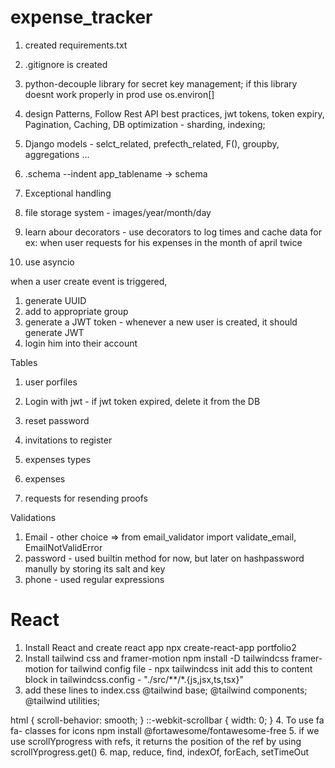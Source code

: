 # expense_tracker
1. created requirements.txt
2. .gitignore is created
3. python-decouple library for secret key management; if this library doesnt work properly in prod use os.environ[]

4. design Patterns, Follow Rest API best practices, jwt tokens, token expiry, Pagination, Caching, DB optimization - sharding, indexing; 
5. Django models - selct_related, prefecth_related, F(), groupby, aggregations ...
6. .schema --indent app_tablename -> schema
7. Exceptional handling
8. file storage system - images/year/month/day
9. learn abour decorators - use decorators to log times and cache data for ex: when user requests for his expenses in the month of april twice
10. use asyncio

when a user create event is triggered,
1. generate UUID
2. add to appropriate group
3. generate a JWT token - whenever a new user is created, it should generate JWT
4. login him into their account

Tables
1. user porfiles
2. Login with jwt - if jwt token expired, delete it from the DB
3. reset password
4. invitations to register

5. expenses types
6. expenses
7. requests for resending proofs


Validations
1. Email - other choice => from email_validator import validate_email, EmailNotValidError
2. password - used builtin method for now, but later on hashpassword manully by storing its salt and key
3. phone - used regular expressions




# React
1. Install React and create react app
npx create-react-app portfolio2
2. Install tailwind css and framer-motion
npm install -D tailwindcss framer-motion
for tailwind config file - npx tailwindcss init
add this to content block in tailwindcss.config - "./src/**/*.{js,jsx,ts,tsx}"
3. add these lines to index.css
@tailwind base;
@tailwind components;
@tailwind utilities;

html {
  scroll-behavior: smooth;
}
::-webkit-scrollbar {
  width: 0;
}
4. To use fa fa- classes for icons
npm install @fortawesome/fontawesome-free
5. if we use scrollYprogress with refs, it returns the position of the ref by using scrollYprogress.get()
6. map, reduce, find, indexOf, forEach, setTimeOut